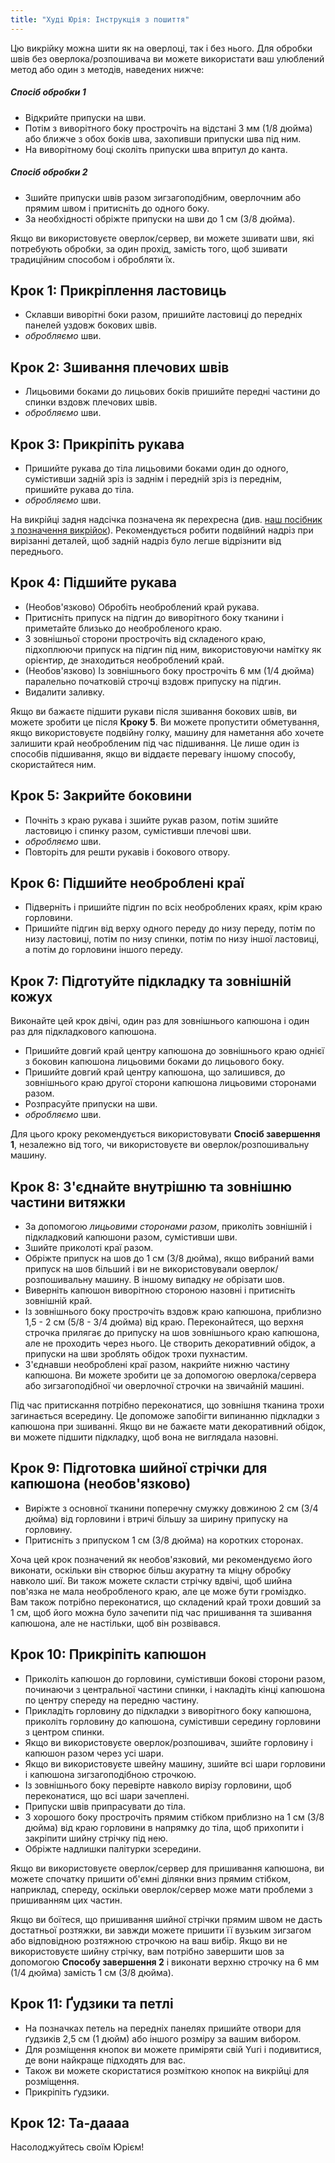```yaml
---
title: "Худі Юрія: Інструкція з пошиття"
---
```


<Note>

Цю викрійку можна шити як на оверлоці, так і без нього. Для обробки швів без оверлока/розпошивача ви можете використати ваш улюблений метод або один з методів, наведених нижче:

##### Спосіб обробки 1

- Відкрийте припуски на шви.
- Потім з виворітного боку прострочіть на відстані 3 мм (1/8 дюйма) або ближче з обох боків шва, захопивши припуски шва під ним.
- На виворітному боці сколіть припуски шва впритул до канта.

##### Спосіб обробки 2

- Зшийте припуски швів разом зигзагоподібним, оверлочним або прямим швом і притисніть до одного боку.
- За необхідності обріжте припуски на шви до 1 см (3/8 дюйма).

</Note>

<Tip>

Якщо ви використовуєте оверлок/сервер, ви можете зшивати шви, які потребують обробки, за один прохід, замість того, щоб зшивати традиційним способом і обробляти їх.

</Tip>

## Крок 1: Прикріплення ластовиць

- Склавши виворітні боки разом, пришийте ластовиці до передніх панелей уздовж бокових швів.
- _обробляємо_ шви.

## Крок 2: Зшивання плечових швів

- Лицьовими боками до лицьових боків пришийте передні частини до спинки вздовж плечових швів.
- _обробляємо_ шви.

## Крок 3: Прикріпіть рукава

- Пришийте рукава до тіла лицьовими боками один до одного, сумістивши задній зріз із заднім і передній зріз із переднім, пришийте рукава до тіла.
- _обробляємо_ шви.

<Note>

На викрійці задня надсічка позначена як перехресна (див. [наш посібник з позначення викрійок](/docs/various/notation/notches/)). Рекомендується робити подвійний надріз при вирізанні деталей, щоб задній надріз було легше відрізнити від переднього.

</Note>

## Крок 4: Підшийте рукава

- (Необов'язково) Обробіть необроблений край рукава.
- Притисніть припуск на підгин до виворітного боку тканини і приметайте близько до необробленого краю.
- З зовнішньої сторони прострочіть від складеного краю, підхоплюючи припуск на підгин під ним, використовуючи намітку як орієнтир, де знаходиться необроблений край.
- (Необов'язково) Із зовнішнього боку прострочіть 6 мм (1/4 дюйма) паралельно початковій строчці вздовж припуску на підгин.
- Видалити заливку.

<Note>

Якщо ви бажаєте підшити рукави після зшивання бокових швів, ви можете зробити це після **Кроку 5**.
Ви можете пропустити обметування, якщо використовуєте подвійну голку, машину для наметання або хочете залишити край необробленим під час підшивання.
Це лише один із способів підшивання, якщо ви віддаєте перевагу іншому способу, скористайтеся ним.

</Note>

## Крок 5: Закрийте боковини

- Почніть з краю рукава і зшийте рукав разом, потім зшийте ластовицю і спинку разом, сумістивши плечові шви.
- _обробляємо_ шви.
- Повторіть для решти рукавів і бокового отвору.

## Крок 6: Підшийте необроблені краї

- Підверніть і пришийте підгин по всіх необроблених краях, крім краю горловини.
- Пришийте підгин від верху одного переду до низу переду, потім по низу ластовиці, потім по низу спинки, потім по низу іншої ластовиці, а потім до горловини іншого переду.

## Крок 7: Підготуйте підкладку та зовнішній кожух

Виконайте цей крок двічі, один раз для зовнішнього капюшона і один раз для підкладкового капюшона.

- Пришийте довгий край центру капюшона до зовнішнього краю однієї з боковин капюшона лицьовими боками до лицьового боку.
- Пришийте довгий край центру капюшона, що залишився, до зовнішнього краю другої сторони капюшона лицьовими сторонами разом.
- Розпрасуйте припуски на шви.
- _обробляємо_ шви.

<Note>

Для цього кроку рекомендується використовувати **Спосіб завершення 1**, незалежно від того, чи використовуєте ви оверлок/розпошивальну машину.

</Note>

## Крок 8: З'єднайте внутрішню та зовнішню частини витяжки

- За допомогою _лицьовими сторонами разом_, приколіть зовнішній і підкладковий капюшони разом, сумістивши шви.
- Зшийте приколоті краї разом.
- Обріжте припуск на шов до 1 см (3/8 дюйма), якщо вибраний вами припуск на шов більший і ви не використовували оверлок/розпошивальну машину. В іншому випадку _не_ обрізати шов.
- Виверніть капюшон виворітною стороною назовні і притисніть зовнішній край.
- Із зовнішнього боку прострочіть вздовж краю капюшона, приблизно 1,5 - 2 см (5/8 - 3/4 дюйма) від краю. Переконайтеся, що верхня строчка прилягає до припуску на шов зовнішнього краю капюшона, але не проходить через нього. Це створить декоративний обідок, а припуски на шви зроблять обідок трохи пухнастим.
- З'єднавши необроблені краї разом, накрийте нижню частину капюшона. Ви можете зробити це за допомогою оверлока/сервера або зигзагоподібної чи оверлочної строчки на звичайній машині.

<Note>

Під час притискання потрібно переконатися, що зовнішня тканина трохи загинається всередину. Це допоможе запобігти випинанню підкладки з капюшона при зшиванні.
Якщо ви не бажаєте мати декоративний обідок, ви можете підшити підкладку, щоб вона не виглядала назовні.

</Note>

## Крок 9: Підготовка шийної стрічки для капюшона (необов'язково)

- Виріжте з основної тканини поперечну смужку довжиною 2 см (3/4 дюйма) від горловини і втричі більшу за ширину припуску на горловину.
- Притисніть з припуском 1 см (3/8 дюйма) на коротких сторонах.

<Note>

Хоча цей крок позначений як необов'язковий, ми рекомендуємо його виконати, оскільки він створює більш акуратну та міцну обробку навколо шиї.
Ви також можете скласти стрічку вдвічі, щоб шийна пов'язка не мала необробленого краю, але це може бути громіздко. Вам також потрібно переконатися, що складений край трохи довший за 1 см, щоб його можна було зачепити під час пришивання та зшивання капюшона, але не настільки, щоб він розвівався.

</Note>

## Крок 10: Прикріпіть капюшон

- Приколіть капюшон до горловини, сумістивши бокові сторони разом, починаючи з центральної частини спинки, і накладіть кінці капюшона по центру спереду на передню частину.
- Прикладіть горловину до підкладки з виворітного боку капюшона, приколіть горловину до капюшона, сумістивши середину горловини з центром спинки.
- Якщо ви використовуєте оверлок/розпошивач, зшийте горловину і капюшон разом через усі шари.
- Якщо ви використовуєте швейну машину, зшийте всі шари горловини і капюшона зигзагоподібною строчкою.
- Із зовнішнього боку перевірте навколо вирізу горловини, щоб переконатися, що всі шари зачеплені.
- Припуски швів припрасувати до тіла.
- З хорошого боку прострочіть прямим стібком приблизно на 1 см (3/8 дюйма) від краю горловини в напрямку до тіла, щоб прихопити і закріпити шийну стрічку під нею.
- Обріжте надлишки палітурки зсередини.

<Warning>

Якщо ви використовуєте оверлок/сервер для пришивання капюшона, ви можете спочатку пришити об'ємні ділянки вниз прямим стібком, наприклад, спереду, оскільки оверлок/сервер може мати проблеми з пришиванням цих частин.

</Warning>

<Note>

Якщо ви боїтеся, що пришивання шийної стрічки прямим швом не дасть достатньої розтяжки, ви завжди можете пришити її вузьким зигзагом або відповідною розтяжною строчкою на ваш вибір.
Якщо ви не використовуєте шийну стрічку, вам потрібно завершити шов за допомогою **Способу завершення 2** і виконати верхню строчку на 6 мм (1/4 дюйма) замість 1 см (3/8 дюйма).

</Note>

## Крок 11: Ґудзики та петлі

- На позначках петель на передніх панелях пришийте отвори для ґудзиків 2,5 см (1 дюйм) або іншого розміру за вашим вибором.
- Для розміщення кнопок ви можете приміряти свій Yuri і подивитися, де вони найкраще підходять для вас.
- Також ви можете скористатися розміткою кнопок на викрійці для розміщення.
- Прикріпіть ґудзики.

## Крок 12: Та-даааа

Насолоджуйтесь своїм Юрієм!
